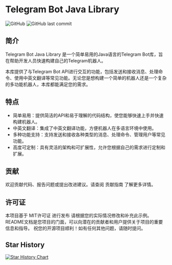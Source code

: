 # Telegram Bot Java Library

![GitHub](https://img.shields.io/github/license/aaaaaaanthony/TelegramBot)
![GitHub last commit](https://img.shields.io/github/last-commit/aaaaaaanthony/TelegramBot)

## 简介

Telegram Bot Java Library 是一个简单易用的Java语言的Telegram Bot库，旨在帮助开发人员快速构建自己的Telegram机器人。

本库提供了与Telegram Bot API进行交互的功能，包括发送和接收消息、处理命令、使用中英文翻译等常见功能。无论您是想构建一个简单的机器人还是一个复杂的多功能机器人，本库都能满足您的需求。

## 特点

- 简单易用：提供简洁的API和易于理解的代码结构，使您能够快速上手并快速构建机器人。
- 中英文翻译：集成了中英文翻译功能，方便机器人在多语言环境中使用。
- 多种功能支持：支持发送和接收各种类型的消息、处理命令、管理用户等常见功能。
- 高度可定制：具有灵活的架构和可扩展性，允许您根据自己的需求进行定制和扩展。

## 贡献
欢迎贡献代码、报告问题或提出改进建议。请查阅 贡献指南 了解更多详情。

## 许可证
本项目基于 MIT许可证 进行发布
请根据您的实际情况修改和补充此示例。README文档是您项目的门面，可以向潜在的贡献者和用户提供关于项目的重要信息和指导。
祝您的开源项目顺利！如有任何其他问题，请随时提问。


## Star History
[![Star History Chart](https://api.star-history.com/svg?repos=aaaaaaanthony/TelegramBot&type=Date)](https://star-history.com/#aaaaaaanthony/TelegramBot&Date)
